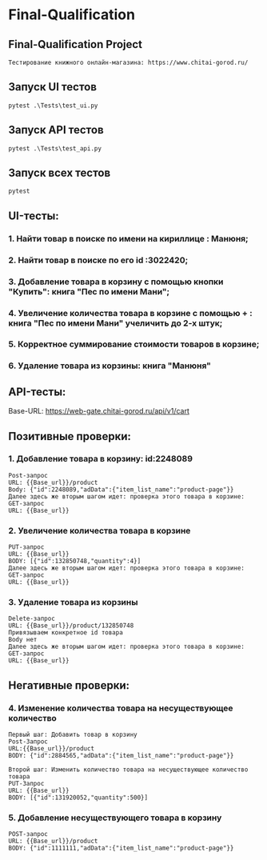 # Final-Qualification

## Final-Qualification Project

```
Тестирование книжного онлайн-магазина: https://www.chitai-gorod.ru/

```

## Запуск UI тестов
```
pytest .\Tests\test_ui.py

```

## Запуск API тестов
```
pytest .\Tests\test_api.py

```

## Запуск всех тестов
```
pytest
```

## UI-тесты: 

### 1. Найти товар в поиске по имени на кириллице : Манюня;
### 2. Найти товар в поиске по его id :3022420;
### 3. Добавление товара в корзину с помощью кнопки "Купить": книга "Пес по имени Мани";
### 4. Увеличение количества товара в корзине с помощью + : книга "Пес по имени Мани" учеличить до 2-х штук;
### 5. Корректное суммирование стоимости товаров в корзине;
### 6. Удаление товара из корзины: книга "Манюня"

## API-тесты: 
Base-URL: https://web-gate.chitai-gorod.ru/api/v1/cart

## Позитивные проверки:
### 1. Добавление товара в корзину: id:2248089
```
Post-запрос
URL: {{Base_url}}/product
Body: {"id":2248089,"adData":{"item_list_name":"product-page"}}
Далее здесь же вторым шагом идет: проверка этого товара в корзине:
GET-запрос
URL: {{Base_url}}
```
### 2. Увеличение количества товара в корзине
```
PUT-запрос
URL: {{Base_url}}
BODY: [{"id":132850748,"quantity":4}]
Далее здесь же вторым шагом идет: проверка этого товара в корзине:
GET-запрос
URL: {{Base_url}}
```
### 3. Удаление товара из корзины
```
Delete-запрос 
URL: {{Base_url}}/product/132850748
Привязываем конкретное id товара
Body нет
Далее здесь же вторым шагом идет: проверка этого товара в корзине:
GET-запрос
URL: {{Base_url}}
```
## Негативные проверки: 

### 4. Изменение количества товара на несуществующее количество
```
Первый шаг: Добавить товар в корзину
Post-Запрос 
URL:{{Base_url}}/product
BODY: {"id":2884565,"adData":{"item_list_name":"product-page"}}

Второй шаг: Изменить количество товара на несуществующее количество товара
PUT-Запрос 
URL: {{Base_url}}
BODY: [{"id":131920052,"quantity":500}]
```
### 5. Добавление несуществующего товара в корзину
```
POST-запрос
URL: {{Base_url}}/product
BODY: {"id":1111111,"adData":{"item_list_name":"product-page"}}
```